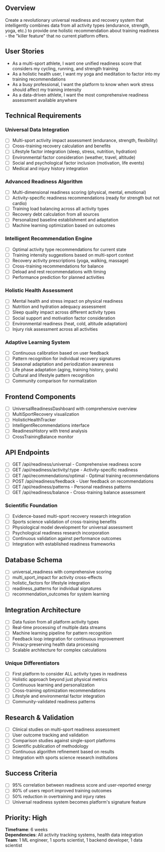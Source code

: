 ## Overview
Create a revolutionary universal readiness and recovery system that intelligently combines data from all activity types (endurance, strength, yoga, etc.) to provide one holistic recommendation about training readiness - the "killer feature" that no current platform offers.

## User Stories
- As a multi-sport athlete, I want one unified readiness score that considers my cycling, running, and strength training
- As a holistic health user, I want my yoga and meditation to factor into my training recommendations
- As a busy professional, I want the platform to know when work stress should affect my training intensity
- As a data-driven athlete, I want the most comprehensive readiness assessment available anywhere

## Technical Requirements

### Universal Data Integration
- [ ] Multi-sport activity impact assessment (endurance, strength, flexibility)
- [ ] Cross-training recovery calculation and benefits
- [ ] Lifestyle factor integration (sleep, stress, nutrition, hydration)
- [ ] Environmental factor consideration (weather, travel, altitude)
- [ ] Social and psychological factor inclusion (motivation, life events)
- [ ] Medical and injury history integration

### Advanced Readiness Algorithm
- [ ] Multi-dimensional readiness scoring (physical, mental, emotional)
- [ ] Activity-specific readiness recommendations (ready for strength but not cardio)
- [ ] Training load balancing across all activity types
- [ ] Recovery debt calculation from all sources
- [ ] Personalized baseline establishment and adaptation
- [ ] Machine learning optimization based on outcomes

### Intelligent Recommendation Engine
- [ ] Optimal activity type recommendations for current state
- [ ] Training intensity suggestions based on multi-sport context
- [ ] Recovery activity prescriptions (yoga, walking, massage)
- [ ] Cross-training recommendations for balance
- [ ] Deload and rest recommendations with timing
- [ ] Performance prediction for planned activities

### Holistic Health Assessment
- [ ] Mental health and stress impact on physical readiness
- [ ] Nutrition and hydration adequacy assessment
- [ ] Sleep quality impact across different activity types
- [ ] Social support and motivation factor consideration
- [ ] Environmental readiness (heat, cold, altitude adaptation)
- [ ] Injury risk assessment across all activities

### Adaptive Learning System
- [ ] Continuous calibration based on user feedback
- [ ] Pattern recognition for individual recovery signatures
- [ ] Seasonal adaptation and periodization awareness
- [ ] Life phase adaptation (aging, training history, goals)
- [ ] Cultural and lifestyle pattern recognition
- [ ] Community comparison for normalization

## Frontend Components
- [ ] UniversalReadinessDashboard with comprehensive overview
- [ ] MultiSportRecovery visualization
- [ ] HolisticHealthTracker
- [ ] IntelligentRecommendations interface
- [ ] ReadinessHistory with trend analysis
- [ ] CrossTrainingBalance monitor

## API Endpoints
- [ ] GET /api/readiness/universal - Comprehensive readiness score
- [ ] GET /api/readiness/activity/:type - Activity-specific readiness
- [ ] GET /api/recommendations/optimal - Optimal training recommendations
- [ ] POST /api/readiness/feedback - User feedback on recommendations
- [ ] GET /api/readiness/patterns - Personal readiness patterns
- [ ] GET /api/readiness/balance - Cross-training balance assessment

### Scientific Foundation
- [ ] Evidence-based multi-sport recovery research integration
- [ ] Sports science validation of cross-training benefits
- [ ] Physiological model development for universal assessment
- [ ] Psychological readiness research incorporation
- [ ] Continuous validation against performance outcomes
- [ ] Integration with established readiness frameworks

## Database Schema
- [ ] universal_readiness with comprehensive scoring
- [ ] multi_sport_impact for activity cross-effects
- [ ] holistic_factors for lifestyle integration
- [ ] readiness_patterns for individual signatures
- [ ] recommendation_outcomes for system learning

## Integration Architecture
- [ ] Data fusion from all platform activity types
- [ ] Real-time processing of multiple data streams
- [ ] Machine learning pipeline for pattern recognition
- [ ] Feedback loop integration for continuous improvement
- [ ] Privacy-preserving health data processing
- [ ] Scalable architecture for complex calculations

### Unique Differentiators
- [ ] First platform to consider ALL activity types in readiness
- [ ] Holistic approach beyond just physical metrics
- [ ] Continuous learning and personalization
- [ ] Cross-training optimization recommendations
- [ ] Lifestyle and environmental factor integration
- [ ] Community-validated readiness patterns

## Research & Validation
- [ ] Clinical studies on multi-sport readiness assessment
- [ ] User outcome tracking and validation
- [ ] Comparison studies against single-sport platforms
- [ ] Scientific publication of methodology
- [ ] Continuous algorithm refinement based on results
- [ ] Integration with sports science research institutions

## Success Criteria
- [ ] 95% correlation between readiness score and user-reported energy
- [ ] 80% of users report improved training outcomes
- [ ] 50% reduction in overtraining and injury rates
- [ ] Universal readiness system becomes platform's signature feature

## Priority: High
**Timeframe**: 6 weeks  
**Dependencies**: All activity tracking systems, health data integration  
**Team**: 1 ML engineer, 1 sports scientist, 1 backend developer, 1 data scientist
